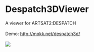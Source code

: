Despatch3DViewer
================

A viewer for ARTSAT2:DESPATCH
<br/>
<br/>
Demo: http://mokk.net/despatch3d/
<br/>
<br/>
<img src="https://raw.githubusercontent.com/ARTSAT/Despatch3DViewer/master/despatch_capture_2.png" />
